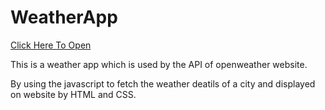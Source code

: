 # WeatherApp

<a href="https://manojhn23.github.io/WeatherApp/">Click Here To Open</a>

This is a weather app which is used by the API of openweather website.

By using the javascript to fetch the weather deatils of a city and displayed on website by HTML and CSS.
